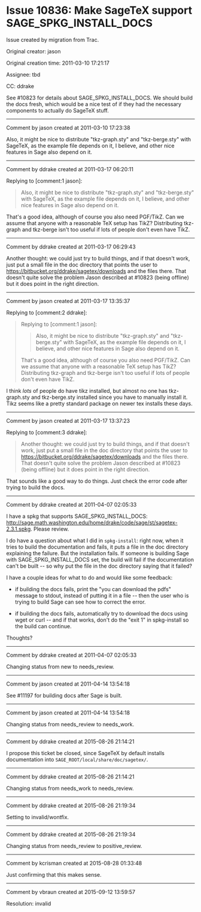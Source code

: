 # Issue 10836: Make SageTeX support SAGE_SPKG_INSTALL_DOCS

Issue created by migration from Trac.

Original creator: jason

Original creation time: 2011-03-10 17:21:17

Assignee: tbd

CC:  ddrake

See #10823 for details about SAGE_SPKG_INSTALL_DOCS.  We should build the docs fresh, which would be a nice test of if they had the necessary components to actually do SageTeX stuff.


---

Comment by jason created at 2011-03-10 17:23:38

Also, it might be nice to distribute "tkz-graph.sty" and "tkz-berge.sty" with SageTeX, as the example file depends on it, I believe, and other nice features in Sage also depend on it.


---

Comment by ddrake created at 2011-03-17 06:20:11

Replying to [comment:1 jason]:
> Also, it might be nice to distribute "tkz-graph.sty" and "tkz-berge.sty" with SageTeX, as the example file depends on it, I believe, and other nice features in Sage also depend on it.

That's a good idea, although of course you also need PGF/TikZ. Can we assume that anyone with a reasonable TeX setup has TikZ? Distributing tkz-graph and tkz-berge isn't too useful if lots of people don't even have TikZ.


---

Comment by ddrake created at 2011-03-17 06:29:43

Another thought: we could just try to build things, and if that doesn't work, just put a small file in the doc directory that points the user to https://bitbucket.org/ddrake/sagetex/downloads and the files there. That doesn't quite solve the problem Jason described at #10823 (being offline) but it does point in the right direction.


---

Comment by jason created at 2011-03-17 13:35:37

Replying to [comment:2 ddrake]:
> Replying to [comment:1 jason]:
> > Also, it might be nice to distribute "tkz-graph.sty" and "tkz-berge.sty" with SageTeX, as the example file depends on it, I believe, and other nice features in Sage also depend on it.
> 
> That's a good idea, although of course you also need PGF/TikZ. Can we assume that anyone with a reasonable TeX setup has TikZ? Distributing tkz-graph and tkz-berge isn't too useful if lots of people don't even have TikZ.

I think *lots* of people do have tikz installed, but almost no one has tkz-graph.sty and tkz-berge.sty installed since you have to manually install it.  Tikz seems like a pretty standard package on newer tex installs these days.


---

Comment by jason created at 2011-03-17 13:37:23

Replying to [comment:3 ddrake]:
> Another thought: we could just try to build things, and if that doesn't work, just put a small file in the doc directory that points the user to https://bitbucket.org/ddrake/sagetex/downloads and the files there. That doesn't quite solve the problem Jason described at #10823 (being offline) but it does point in the right direction.

That sounds like a good way to do things.  Just check the error code after trying to build the docs.


---

Comment by ddrake created at 2011-04-07 02:05:33

I have a spkg that supports SAGE_SPKG_INSTALL_DOCS: http://sage.math.washington.edu/home/drake/code/sage/st/sagetex-2.3.1.spkg. Please review.

I do have a question about what I did in `spkg-install`: right now, when it tries to build the documentation and fails, it puts a file in the doc directory explaining the failure. But the installation fails. If someone is building Sage with SAGE_SPKG_INSTALL_DOCS set, the build will fail if the documentation can't be built -- so why put the file in the doc directory saying that it failed?

I have a couple ideas for what to do and would like some feedback:

  * if building the docs fails, print the "you can download the pdfs" message to stdout, instead of putting it in a file -- then the user who is trying to build Sage can see how to correct the error.

  * if building the docs fails, automatically try to download the docs using wget or curl -- and if that works, don't do the "exit 1" in spkg-install so the build can continue.

Thoughts?


---

Comment by ddrake created at 2011-04-07 02:05:33

Changing status from new to needs_review.


---

Comment by jason created at 2011-04-14 13:54:18

See #11197 for building docs after Sage is built.


---

Comment by jason created at 2011-04-14 13:54:18

Changing status from needs_review to needs_work.


---

Comment by ddrake created at 2015-08-26 21:14:21

I propose this ticket be closed, since SageTeX by default installs documentation into `SAGE_ROOT/local/share/doc/sagetex/`.


---

Comment by ddrake created at 2015-08-26 21:14:21

Changing status from needs_work to needs_review.


---

Comment by ddrake created at 2015-08-26 21:19:34

Setting to invalid/wontfix.


---

Comment by ddrake created at 2015-08-26 21:19:34

Changing status from needs_review to positive_review.


---

Comment by kcrisman created at 2015-08-28 01:33:48

Just confirming that this makes sense.


---

Comment by vbraun created at 2015-09-12 13:59:57

Resolution: invalid
